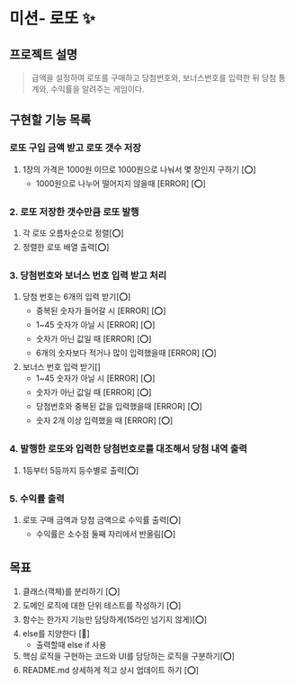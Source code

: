 # 미션- 로또 ✨

## 프로젝트 설명

> 급액을 설정하여 로또를 구매하고 당첨번호와, 보너스번호를 입력한 뒤 당첨 통계와, 수익률을 알려주는 게임이다.

## 구현할 기능 목록

### 로또 구입 금액 받고 로또 갯수 저장

1. 1장의 가격은 1000원 이므로 1000원으로 나눠서 몇 장인지 구하기 [⭕]
   - 1000원으로 나누어 떨어지지 않을때 [ERROR] [⭕]

### 2. 로또 저장한 갯수만큼 로또 발행

1. 각 로또 오름차순으로 정렬[⭕]
2. 정렬한 로또 배열 출력[⭕]

### 3. 당첨번호와 보너스 번호 입력 받고 처리

1. 당첨 번호는 6개의 입력 받기[⭕]
   - 중복된 숫자가 들어갈 시 [ERROR] [⭕]
   - 1~45 숫자가 아닐 시 [ERROR] [⭕]
   - 숫자가 아닌 값일 때 [ERROR] [⭕]
   - 6개의 숫자보다 적거나 많이 입력했을때 [ERROR] [⭕]
2. 보너스 번호 입력 받기[]
   - 1~45 숫자가 아닐 시 [ERROR] [⭕]
   - 숫자가 아닌 값일 때 [ERROR] [⭕]
   - 당첨번호와 중복된 값을 입력했을때 [ERROR] [⭕]
   - 숫자 2개 이상 입력했을 때 [ERROR] [⭕]

### 4. 발행한 로또와 입력한 당첨번호로를 대조해서 당첨 내역 출력

1. 1등부터 5등까지 등수별로 출력[⭕]

### 5. 수익률 출력

1. 로또 구매 금액과 당첨 금액으로 수익률 출력[⭕]
   - 수익률은 소수점 둘째 자리에서 반올림[⭕]

## 목표

1. 클래스(객체)를 분리하기 [⭕]
2. 도메인 로직에 대한 단위 테스트를 작성하기 [⭕]
3. 함수는 한가지 기능만 담당하게(15라인 넘기지 않게)[⭕]
4. else를 지양한다 [🔺]
   - 출력할때 else if 사용
5. 핵심 로직을 구현하는 코드와 UI를 담당하는 로직을 구분하기[⭕]
6. README.md 상세하게 적고 상시 업데이트 하기 [⭕]
